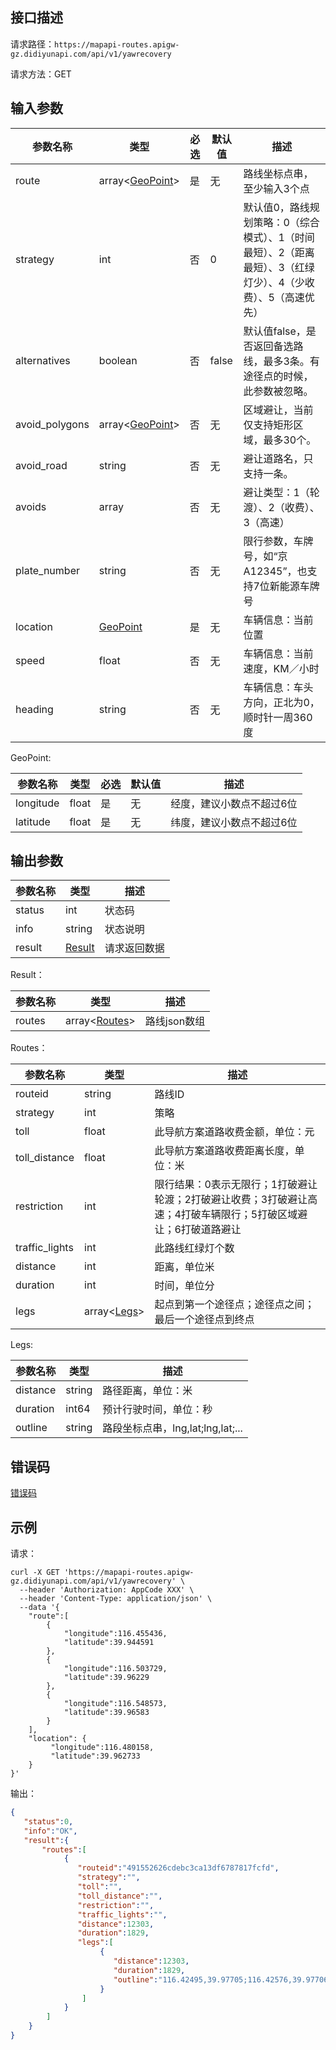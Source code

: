 ## 接口描述
请求路径：`https://mapapi-routes.apigw-gz.didiyunapi.com/api/v1/yawrecovery`

请求方法：GET
## 输入参数
|参数名称 | 类型 | 必选 | 默认值 | 描述|
|--------|-----|-----|-----|-----|
|route           | array<[GeoPoint](#GeoPoint)>  | 是 | 无    |路线坐标点串，至少输入3个点   |
|strategy        | int                           | 否 | 0     |默认值0，路线规划策略：0（综合模式）、1（时间最短）、2（距离最短）、3（红绿灯少）、4（少收费）、5（高速优先）  |
|alternatives    | boolean                       | 否 | false |默认值false，是否返回备选路线，最多3条。有途径点的时候，此参数被忽略。 |
|avoid_polygons  | array<[GeoPoint](#GeoPoint)>  | 否 | 无    |区域避让，当前仅支持矩形区域，最多30个。 |
|avoid_road      | string                        | 否 | 无    |避让道路名，只支持一条。|
|avoids          | array<int>                    | 否 | 无    |避让类型：1（轮渡）、2（收费）、3（高速）|
|plate_number    | string                        | 否 | 无    |限行参数，车牌号，如“京A12345”，也支持7位新能源车牌号|
|location        | [GeoPoint](#GeoPoint)         | 是 | 无    |车辆信息：当前位置  |
|speed           | float                         | 否 | 无    |车辆信息：当前速度，KM／小时|
|heading         | string                        | 否 | 无    |车辆信息：车头方向，正北为0，顺时针一周360度|

<span id="GeoPoint"></span>
GeoPoint:

|参数名称  | 类型 | 必选| 默认值 |  描述 |
|--------|-----|-----|-----|-----|
|longitude  | float  |是 | 无 |经度，建议小数点不超过6位 |
|latitude   | float  |是 | 无 |纬度，建议小数点不超过6位 |

## 输出参数
|参数名称  | 类型 | 描述|
|--------|-----|-----|
|status | int  |状态码 |
|info|string|状态说明	|
|result | [Result](#Result)|请求返回数据 |

<span id="Result"></span>
Result：

|参数名称  | 类型 | 描述 |
|--------|-----|-----|
|routes | array<[Routes](#Routes)> | 路线json数组|

<span id="Routes"></span>
Routes：

|参数名称  | 类型 | 描述 |
|--------|-----|-----|
|routeid        | string |路线ID     |
|strategy       | int    |策略     |
|toll           | float  |此导航方案道路收费金额，单位：元 |
|toll_distance  | float  |此导航方案道路收费距离长度，单位：米    |
|restriction    | int    |限行结果：0表示无限行；1打破避让轮渡；2打破避让收费；3打破避让高速；4打破车辆限行；5打破区域避让；6打破道路避让       |
|traffic_lights | int    |此路线红绿灯个数     |
|distance       | int    |距离，单位米     |
|duration       | int    |时间，单位分    |
|legs   | array<[Legs](#Legs)>  |起点到第一个途径点；途径点之间；最后一个途径点到终点     |

<span id="Legs"></span>
Legs:

|参数名称  | 类型 | 描述 |
|--------|-----|-----|
|distance   | string  |路径距离，单位：米   |
|duration     | int64  |预计行驶时间，单位：秒 |
|outline   | string  | 路段坐标点串，lng,lat;lng,lat;...   |


## 错误码
[错误码](/static/apimarket-docs/services/地图/错误码.md#errorCode)

## 示例

请求：
``` shell
curl -X GET 'https://mapapi-routes.apigw-gz.didiyunapi.com/api/v1/yawrecovery' \
  --header 'Authorization: AppCode XXX' \
  --header 'Content-Type: application/json' \
  --data '{
    "route":[
        {
            "longitude":116.455436,
            "latitude":39.944591
        },
        {
            "longitude":116.503729,
            "latitude":39.96229
        },
        {
            "longitude":116.548573,
            "latitude":39.96583
        }
    ],
    "location": {
         "longitude":116.480158,
         "latitude":39.962733
    }
}'
```
输出：
``` json
{
   "status":0,
   "info":"OK",
   "result":{
       "routes":[
            {
               "routeid":"491552626cdebc3ca13df6787817fcfd",
               "strategy":"",
               "toll":"",
               "toll_distance":"",
               "restriction":"",
               "traffic_lights":"",
               "distance":12303,
               "duration":1829,
               "legs":[
                    {
                       "distance":12303,
                       "duration":1829,
                       "outline":"116.42495,39.97705;116.42576,39.97706;"
                    }
                ]
            }
        ]
    }
}
```
